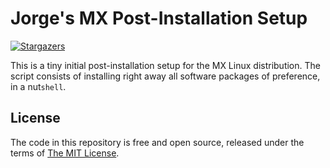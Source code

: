 # Jorge's MX Post-Installation Setup

[![Stargazers](https://img.shields.io/badge/be%20a-star-a155e7?style=popout-square)](https://github.com/jaflonu/mxlinux/stargazers "Stargazers")

This is a tiny initial post-installation setup for the MX Linux distribution. The script consists of installing right away all software packages of preference, in a nut`shell`.


## License

The code in this repository is free and open source, released under the terms of [The MIT License](https://mit-license.org).
